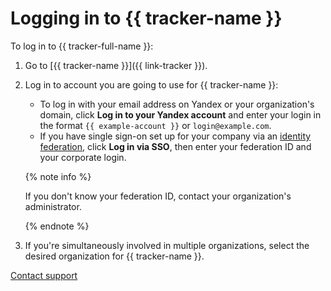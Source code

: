 # Logging in to {{ tracker-name }}

To log in to {{ tracker-full-name }}:

1. Go to [{{ tracker-name }}]({{ link-tracker }}).

1. Log in to account you are going to use for {{ tracker-name }}:

   - To log in with your email address on Yandex or your organization's domain, click **Log in to your Yandex account** and enter your login in the format `{{ example-account }}` or `login@example.com`.
   - If you have single sign-on set up for your company via an [identity federation](../enable-tracker.md#federation), click **Log in via SSO**, then enter your federation ID and your corporate login.
   
   {% note info %}

   If you don't know your federation ID, contact your organization's administrator.

   {% endnote %}

1. If you're simultaneously involved in multiple organizations, select the desired organization for {{ tracker-name }}.


[Contact support](../troubleshooting.md)


